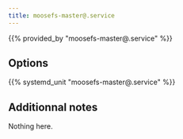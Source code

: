 ```yaml
---
title: moosefs-master@.service
---
```


{{% provided_by "moosefs-master@.service" %}}

## Options

{{% systemd_unit "moosefs-master@.service" %}}

## Additionnal notes

Nothing here.